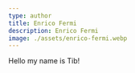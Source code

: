 ```yaml
---
type: author
title: Enrico Fermi
description: Enrico Fermi
image: ./assets/enrico-fermi.webp
---
```


Hello my name is Tib!
